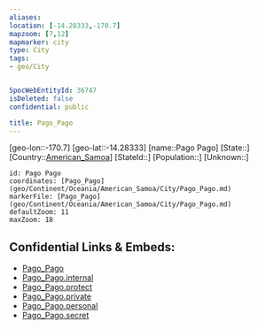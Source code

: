 ```yaml
---
aliases: 
location: [-14.28333,-170.7]
mapzoom: [7,12] 
mapmarker: city 
type: City
tags:
- geo/City


SpocWebEntityId: 36747
isDeleted: false
confidential: public

title: Pago_Pago
---
```

[geo-lon::-170.7]
[geo-lat::-14.28333]
[name::Pago Pago]
[State::]
[Country::[American_Samoa](geo/Continent/Oceania/American_Samoa.md)]
[StateId::]
[Population::]
[Unknown::]


```leaflet
id: Pago Pago
coordinates: [Pago_Pago](geo/Continent/Oceania/American_Samoa/City/Pago_Pago.md)
markerFile: [Pago_Pago](geo/Continent/Oceania/American_Samoa/City/Pago_Pago.md)
defaultZoom: 11 
maxZoom: 18
```


## Confidential Links & Embeds: 
- [Pago_Pago](../../../../../../_public/geo/Continent/Oceania/American_Samoa/City/Pago_Pago.md) 
- [Pago_Pago.internal](../../../../../../_internal/geo/Continent/Oceania/American_Samoa/City/Pago_Pago.internal.md) 
- [Pago_Pago.protect](../../../../../../_protect/geo/Continent/Oceania/American_Samoa/City/Pago_Pago.protect.md) 
- [Pago_Pago.private](../../../../../../_private/geo/Continent/Oceania/American_Samoa/City/Pago_Pago.private.md) 
- [Pago_Pago.personal](../../../../../../_personal/geo/Continent/Oceania/American_Samoa/City/Pago_Pago.personal.md) 
- [Pago_Pago.secret](../../../../../../_secret/geo/Continent/Oceania/American_Samoa/City/Pago_Pago.secret.md) 
